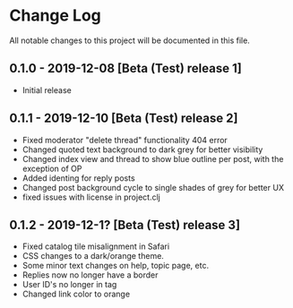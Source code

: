 # Change Log
All notable changes to this project will be documented in this file.

## 0.1.0 - 2019-12-08 [Beta (Test) release 1]
- Initial release

## 0.1.1 - 2019-12-10 [Beta (Test) release 2]
- Fixed moderator "delete thread" functionality 404 error
- Changed quoted text background to dark grey for better visibility
- Changed index view and thread to show blue outline per post, with the exception of OP
- Added identing for reply posts
- Changed post background cycle to single shades of grey for better UX
- fixed issues with license in project.clj

## 0.1.2 - 2019-12-1? [Beta (Test) release 3]
- Fixed catalog tile misalignment in Safari
- CSS changes to a dark/orange theme.
- Some minor text changes on help, topic page, etc.
- Replies now no longer have a border
- User ID's no longer in tag
- Changed link color to orange